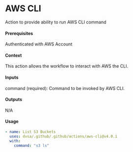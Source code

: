 # AWS CLI
Action to provide ability to run AWS CLI command

####  Prerequisites
Authenticated with AWS Account

####  Context
This action allows the workflow to interact with AWS the CLI.

####  Inputs
command (required): Command to be invoked by AWS CLI.

####  Outputs
N/A

####  Usage     
```yaml
- name: List S3 Buckets
  uses: dvsa/.github/.github/actions/aws-cli@v4.0.1
  with:
    command: "s3 ls"
```